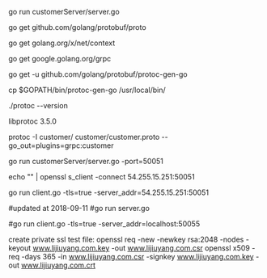 

go run customerServer/server.go 


go get github.com/golang/protobuf/proto

go get golang.org/x/net/context

go get google.golang.org/grpc

go get -u github.com/golang/protobuf/protoc-gen-go

cp $GOPATH/bin/protoc-gen-go /usr/local/bin/

./protoc --version

libprotoc 3.5.0

protoc -I customer/ customer/customer.proto --go_out=plugins=grpc:customer



go run customerServer/server.go -port=50051


echo "" | openssl s_client  -connect 54.255.15.251:50051


go run client.go -tls=true -server_addr=54.255.15.251:50051


#updated at 2018-09-11
#go run server.go

#go run client.go -tls=true -server_addr=localhost:50055



create private ssl test file:
openssl req -new -newkey rsa:2048 -nodes -keyout www.lijiuyang.com.key -out www.lijiuyang.com.csr
openssl x509 -req -days 365 -in www.lijiuyang.com.csr  -signkey www.lijiuyang.com.key -out www.lijiuyang.com.crt